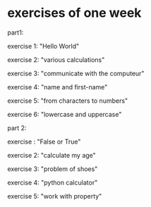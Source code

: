 # exercises of one week
part1:

exercise 1: "Hello World"

exercise 2: "various calculations"

exercise 3: "communicate with the computeur"

exercise 4: "name and first-name"

exercise 5: "from characters to numbers"

exercise 6: "lowercase and uppercase"

part 2:

exercise : "False or True"

exercise 2: "calculate my age"

exercise 3: "problem of shoes"

exercise 4: "python calculator"

exercise 5: "work with property"
